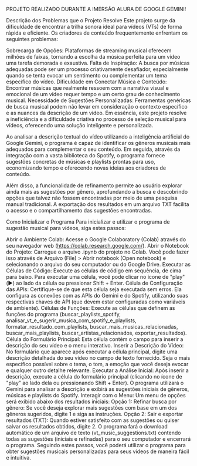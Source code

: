 PROJETO REALIZADO DURANTE A IMERSÃO ALURA DE GOOGLE GEMINI! 


Descrição dos Problemas que o Projeto Resolve
Este projeto surge da dificuldade de encontrar a trilha sonora ideal para vídeos (VTs) de forma rápida e eficiente. Os criadores de conteúdo frequentemente enfrentam os seguintes problemas:

Sobrecarga de Opções: Plataformas de streaming musical oferecem milhões de faixas, tornando a escolha da música perfeita para um vídeo uma tarefa demorada e exaustiva.
Falta de Inspiração: A busca por músicas adequadas pode ser um processo criativamente desafiador, especialmente quando se tenta evocar um sentimento ou complementar um tema específico do vídeo.
Dificuldade em Conectar Música e Conteúdo: Encontrar músicas que realmente ressoem com a narrativa visual e emocional de um vídeo requer tempo e um certo grau de conhecimento musical.
Necessidade de Sugestões Personalizadas: Ferramentas genéricas de busca musical podem não levar em consideração o contexto específico e as nuances da descrição de um vídeo.
Em essência, este projeto resolve a ineficiência e a dificuldade criativa no processo de seleção musical para vídeos, oferecendo uma solução inteligente e personalizada.

Ao analisar a descrição textual do vídeo utilizando a inteligência artificial do Google Gemini, o programa é capaz de identificar os gêneros musicais mais adequados para complementar o seu conteúdo. Em seguida, através da integração com a vasta biblioteca do Spotify, o programa fornece sugestões concretas de músicas e playlists prontas para uso, economizando tempo e oferecendo novas ideias aos criadores de conteúdo.

Além disso, a funcionalidade de refinamento permite ao usuário explorar ainda mais as sugestões por gênero, aprofundando a busca e descobrindo opções que talvez não fossem encontradas por meio de uma pesquisa manual tradicional. A exportação dos resultados em um arquivo TXT facilita o acesso e o compartilhamento das sugestões encontradas.

Como Inicializar o Programa
Para inicializar e utilizar o programa de sugestão musical para vídeos, siga estes passos:

Abrir o Ambiente Colab: Acesse o Google Colaboratory (Colab) através do seu navegador web (https://colab.research.google.com/).
Abrir o Notebook do Projeto: Carregue o arquivo .ipynb do projeto no Colab. Você pode fazer isso através de Arquivo (File) > Abrir notebook (Open notebook) e selecionando o arquivo do seu computador ou do Google Drive.
Executar as Células de Código: Execute as células de código em sequência, de cima para baixo. Para executar uma célula, você pode clicar no ícone de "play" (▶️) ao lado da célula ou pressionar Shift + Enter.
Célula de Configuração das APIs: Certifique-se de que esta célula seja executada sem erros. Ela configura as conexões com as APIs do Gemini e do Spotify, utilizando suas respectivas chaves de API (que devem estar configuradas como variáveis de ambiente).
Células de Funções: Execute as células que definem as funções do programa (buscar_playlists_spotify, analisar_vt_e_sugerir_musica_com_spotify_e_playlists, formatar_resultado_com_playlists, buscar_mais_musicas_relacionadas, buscar_mais_playlists, buscar_artistas_relacionados, exportar_resultados).
Célula do Formulário Principal: Esta célula contém o campo para inserir a descrição do seu vídeo e o menu interativo.
Inserir a Descrição do Vídeo: No formulário que aparece após executar a célula principal, digite uma descrição detalhada do seu vídeo no campo de texto fornecido. Seja o mais específico possível sobre o tema, o tom, a emoção que você deseja evocar e qualquer outro detalhe relevante.
Executar a Análise Inicial: Após inserir a descrição, execute a célula do formulário principal (clicando no ícone de "play" ao lado dela ou pressionando Shift + Enter). O programa utilizará o Gemini para analisar a descrição e exibirá as sugestões iniciais de gêneros, músicas e playlists do Spotify.
Interagir com o Menu: Um menu de opções será exibido abaixo dos resultados iniciais:
Opção 1: Refinar busca por gênero: Se você deseja explorar mais sugestões com base em um dos gêneros sugeridos, digite 1 e siga as instruções.
Opção 2: Sair e exportar resultados (TXT): Quando estiver satisfeito com as sugestões ou quiser salvar os resultados obtidos, digite 2. O programa fará o download automático de um arquivo de texto (vt_music_suggestions.txt) contendo todas as sugestões (iniciais e refinadas) para o seu computador e encerrará o programa.
Seguindo estes passos, você poderá utilizar o programa para obter sugestões musicais personalizadas para seus vídeos de maneira fácil e intuitiva.

